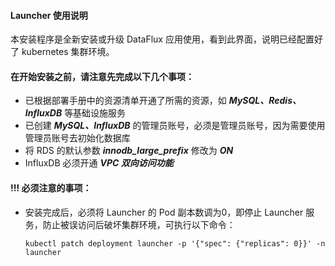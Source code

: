 #### Launcher 使用说明

本安装程序是全新安装或升级 DataFlux 应用使用，看到此界面，说明已经配置好了 kubernetes 集群环境。

#### **在开始安装之前，请注意先完成以下几个事项：**

* 已根据部署手册中的资源清单开通了所需的资源，如 **_MySQL、Redis、InfluxDB_** 等基础设施服务
* 已创建 **_MySQL、InfluxDB_** 的管理员账号，必须是管理员账号，因为需要使用管理员账号去初始化数据库
* 将 RDS 的默认参数  **_innodb\_large\_prefix_** 修改为  **_ON_**
* InfluxDB 必须开通 **_VPC 双向访问功能_**

 
#### **!!! 必须注意的事项：**

* 安装完成后，必须将 Launcher 的 Pod 副本数调为0，即停止 Launcher 服务，防止被误访问后破坏集群环境，可执行以下命令：

    ```
    kubectl patch deployment launcher -p '{"spec": {"replicas": 0}}' -n launcher
    ```
